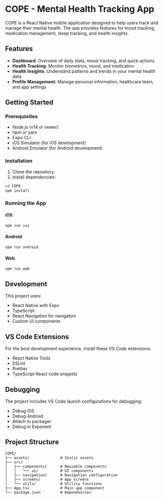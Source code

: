 # COPE - Mental Health Tracking App

COPE is a React Native mobile application designed to help users track and manage their mental health. The app provides features for mood tracking, medication management, sleep tracking, and health insights.

## Features

- **Dashboard**: Overview of daily stats, mood tracking, and quick actions
- **Health Tracking**: Monitor biometrics, mood, and medication
- **Health Insights**: Understand patterns and trends in your mental health data
- **Profile Management**: Manage personal information, healthcare team, and app settings

## Getting Started

### Prerequisites

- Node.js (v14 or newer)
- npm or yarn
- Expo CLI
- iOS Simulator (for iOS development)
- Android Emulator (for Android development)

### Installation

1. Clone the repository
2. Install dependencies:

```bash
cd COPE
npm install
```

### Running the App

#### iOS

```bash
npm run ios
```

#### Android

```bash
npm run android
```

#### Web

```bash
npm run web
```

## Development

This project uses:

- React Native with Expo
- TypeScript
- React Navigation for navigation
- Custom UI components

## VS Code Extensions

For the best development experience, install these VS Code extensions:

- React Native Tools
- ESLint
- Prettier
- TypeScript React code snippets

## Debugging

The project includes VS Code launch configurations for debugging:

- Debug iOS
- Debug Android
- Attach to packager
- Debug in Exponent

## Project Structure

```
COPE/
├── assets/              # Static assets
├── src/
│   ├── components/      # Reusable components
│   │   └── ui/          # UI components
│   ├── navigation/      # Navigation configuration
│   ├── screens/         # App screens
│   └── utils/           # Utility functions
├── App.tsx              # Main app component
└── package.json         # Dependencies
```
